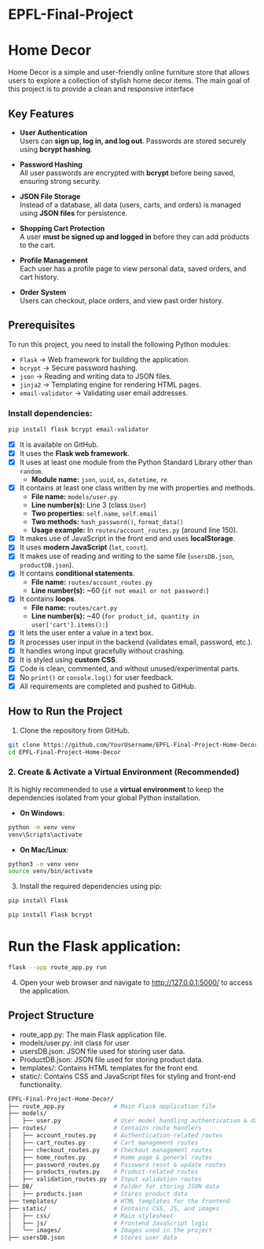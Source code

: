 # EPFL-Final-Project

# Home Decor 
Home Decor is a simple and user-friendly online furniture store that allows users to explore a collection of stylish home decor items. The main goal of this project is to provide a clean and responsive interface

##  Key Features  

- **User Authentication**  
  Users can **sign up, log in, and log out**. Passwords are stored securely using **bcrypt hashing**.  

- **Password Hashing**  
  All user passwords are encrypted with **bcrypt** before being saved, ensuring strong security.  

- **JSON File Storage**  
  Instead of a database, all data (users, carts, and orders) is managed using **JSON files** for persistence.  

- **Shopping Cart Protection**  
  A user **must be signed up and logged in** before they can add products to the cart.  

- **Profile Management**  
  Each user has a profile page to view personal data, saved orders, and cart history.  

- **Order System**  
  Users can checkout, place orders, and view past order history.  



## Prerequisites 
To run this project, you need to install the following Python modules:  

- `Flask` → Web framework for building the application.  
- `bcrypt` → Secure password hashing.  
- `json` → Reading and writing data to JSON files.  
- `jinja2` → Templating engine for rendering HTML pages.  
- `email-validator` → Validating user email addresses.  

### Install dependencies:  

```bash
pip install flask bcrypt email-validator
```

- [x] It is available on GitHub.  
- [x] It uses the **Flask web framework**.  
- [x] It uses at least one module from the Python Standard Library other than `random`.  
  - **Module name:** `json`, `uuid`, `os`, `datetime`, `re`  
- [x] It contains at least one class written by me with properties and methods.  
  - **File name:** `models/user.py`  
  - **Line number(s):** Line 3 (class `User`)  
  - **Two properties:** `self.name`, `self.email`  
  - **Two methods:** `hash_password()`, `format_data()`  
  - **Usage example:** In `routes/account_routes.py` (around line 150).  
- [x] It makes use of JavaScript in the front end and uses **localStorage**.  
- [x] It uses **modern JavaScript** (`let`, `const`).  
- [x] It makes use of reading and writing to the same file (`usersDB.json`, `productDB.json`).  
- [x] It contains **conditional statements**.  
  - **File name:** `routes/account_routes.py`  
  - **Line number(s):** ~60 (`if not email or not password:`)  
- [x] It contains **loops**.  
  - **File name:** `routes/cart.py`  
  - **Line number(s):** ~40 (`for product_id, quantity in user['cart'].items():`)  
- [x] It lets the user enter a value in a text box.  
- [x] It processes user input in the backend (validates email, password, etc.).  
- [x] It handles wrong input gracefully without crashing.  
- [x] It is styled using **custom CSS**.  
- [x] Code is clean, commented, and without unused/experimental parts.  
- [x] No `print()` or `console.log()` for user feedback.  
- [x] All requirements are completed and pushed to GitHub.

## How to Run the Project

1. Clone the repository from GitHub.
 ```bash
git clone https://github.com/YourUsername/EPFL-Final-Project-Home-Decor.git
cd EPFL-Final-Project-Home-Decor
```
### 2. Create & Activate a Virtual Environment (Recommended)

It is highly recommended to use a **virtual environment** to keep the dependencies isolated from your global Python installation.

- **On Windows**:
```bash
python -m venv venv
venv\Scripts\activate
```
- **On Mac/Linux**:
```bash
python3 -m venv venv
source venv/bin/activate
```
3. Install the required dependencies using pip:
```bash
pip install Flask 
```
```bash
pip install Flask bcrypt
```
# Run the Flask application:
```bash
flask --app route_app.py run
```

4. Open your web browser and navigate to http://127.0.0.1:5000/ to access the application.


## Project Structure
- route_app.py: The main Flask application file.
- models/user.py: init class for user
- usersDB.json: JSON file used for storing user data.
- ProductDB.json: JSON file used for storing product data.
- templates/: Contains HTML templates for the front end.
- static/: Contains CSS and JavaScript files for styling and front-end functionality.


```bash
EPFL-Final-Project-Home-Decor/
├── route_app.py              # Main Flask application file
├── models/
│   ├── user.py               # User model handling authentication & data storage
├── routes/                   # Contains route handlers
│   ├── account_routes.py     # Authentication-related routes
│   ├── cart_routes.py        # Cart management routes
│   ├── checkout_routes.py    # Checkout management routes
│   ├── home_routes.py        # Home page & general routes
│   ├── password_routes.py    # Password reset & update routes
│   ├── products_routes.py    # Product-related routes
│   ├── validation_routes.py  # Input validation routes
├── DB/                       # Folder for storing JSON data
│   ├── products.json         # Stores product data
├── templates/                # HTML templates for the frontend
├── static/                   # Contains CSS, JS, and images
│   ├── css/                  # Main stylesheet
│   ├── js/                   # Frontend JavaScript logic
│   └── images/               # Images used in the project
├── usersDB.json              # Stores user data
```
